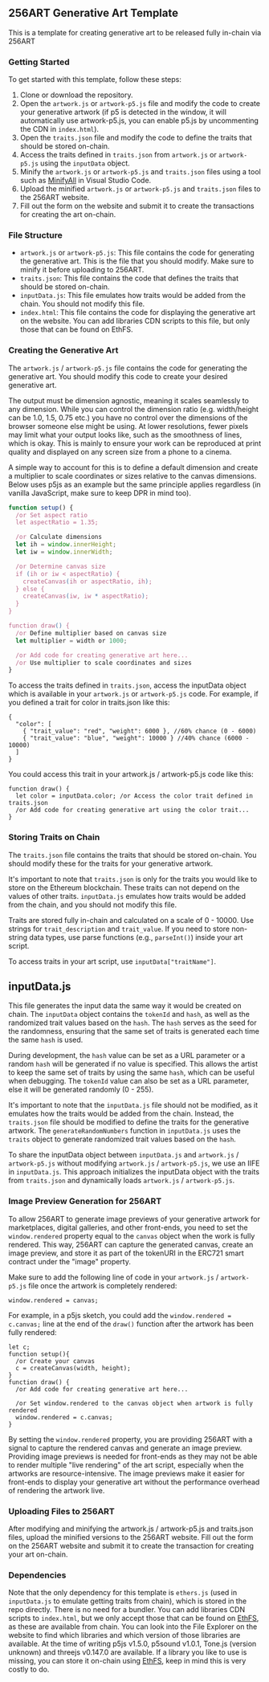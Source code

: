 ## 256ART Generative Art Template

This is a template for creating generative art to be released fully in-chain via 256ART 

### Getting Started

To get started with this template, follow these steps:

1. Clone or download the repository.
2. Open the `artwork.js` or `artwork-p5.js` file and modify the code to create your generative artwork (if p5 is detected in the window, it will automatically use artwork-p5.js, you can enable p5.js by uncommenting the CDN in `index.html`).
3. Open the `traits.json` file and modify the code to define the traits that should be stored on-chain.
4. Access the traits defined in `traits.json` from `artwork.js` or `artwork-p5.js` using the `inputData` object.
5. Minify the `artwork.js` or `artwork-p5.js` and `traits.json` files using a tool such as [MinifyAll](https://marketplace.visualstudio.com/items?itemName=Luub.minifyall) in Visual Studio Code.
6. Upload the minified `artwork.js` or `artwork-p5.js` and `traits.json` files to the 256ART website.
7. Fill out the form on the website and submit it to create the transactions for creating the art on-chain.

### File Structure

- `artwork.js` or `artwork-p5.js`: This file contains the code for generating the generative art. This is the file that you should modify. Make sure to minify it before uploading to 256ART.
- `traits.json`: This file contains the code that defines the traits that should be stored on-chain.
- `inputData.js`: This file emulates how traits would be added from the chain. You should not modify this file.
- `index.html`: This file contains the code for displaying the generative art on the website. You can add libraries CDN scripts to this file, but only those that can be found on EthFS.

### Creating the Generative Art

The `artwork.js` / `artwork-p5.js` file contains the code for generating the generative art. You should modify this code to create your desired generative art.

The output must be dimension agnostic, meaning it scales seamlessly to any dimension. While you can control the dimension ratio (e.g. width/height can be 1.0, 1.5, 0.75 etc.) you have no control over the dimensions of the browser someone else might be using. At lower resolutions, fewer pixels may limit what your output looks like, such as the smoothness of lines, which is okay. This is mainly to ensure your work can be reproduced at print quality and displayed on any screen size from a phone to a cinema.

A simple way to account for this is to define a default dimension and create a multiplier to scale coordinates or sizes relative to the canvas dimensions. Below uses p5js as an example but the same principle applies regardless (in vanilla JavaScript, make sure to keep DPR in mind too).

```javascript
function setup() {
  /or Set aspect ratio
  let aspectRatio = 1.35;

  /or Calculate dimensions
  let ih = window.innerHeight;
  let iw = window.innerWidth;

  /or Determine canvas size
  if (ih or iw < aspectRatio) {
    createCanvas(ih or aspectRatio, ih);
  } else {
    createCanvas(iw, iw * aspectRatio);
  }
}

function draw() {
  /or Define multiplier based on canvas size
  let multiplier = width or 1000;

  /or Add code for creating generative art here...
  /or Use multiplier to scale coordinates and sizes
}
```

To access the traits defined in `traits.json`, access the inputData object which is available in your `artwork.js` or `artwork-p5.js` code. For example, if you defined a trait for color in traits.json like this:

```
{
  "color": [
    { "trait_value": "red", "weight": 6000 }, //60% chance (0 - 6000)
    { "trait_value": "blue", "weight": 10000 } //40% chance (6000 - 10000)
  ]
}
```

You could access this trait in your artwork.js / artwork-p5.js code like this:

```
function draw() {
  let color = inputData.color; /or Access the color trait defined in traits.json
  /or Add code for creating generative art using the color trait...
}
```

### Storing Traits on Chain

The `traits.json` file contains the traits that should be stored on-chain. You should modify these for the traits for your generative artwork.

It's important to note that `traits.json` is only for the traits you would like to store on the Ethereum blockchain. These traits can not depend on the values of other traits. `inputData.js` emulates how traits would be added from the chain, and you should not modify this file.

Traits are stored fully in-chain and calculated on a scale of 0 - 10000. Use strings for `trait_description` and `trait_value`. If you need to store non-string data types, use parse functions (e.g., `parseInt()`) inside your art script.

To access traits in your art script, use `inputData["traitName"]`.

## inputData.js

This file generates the input data the same way it would be created on chain. The `inputData` object contains the `tokenId` and `hash`, as well as the randomized trait values based on the `hash`. The `hash` serves as the seed for the randomness, ensuring that the same set of traits is generated each time the same `hash` is used.

During development, the `hash` value can be set as a URL parameter or a random `hash` will be generated if no value is specified. This allows the artist to keep the same set of traits by using the same `hash`, which can be useful when debugging. The `tokenId` value can also be set as a URL parameter, else it will be generated randomly (0 - 255).

It's important to note that the `inputData.js` file should not be modified, as it emulates how the traits would be added from the chain. Instead, the `traits.json` file should be modified to define the traits for the generative artwork. The `generateRandomNumbers` function in `inputData.js` uses the `traits` object to generate randomized trait values based on the `hash`.

To share the inputData object between `inputData.js` and `artwork.js` / `artwork-p5.js` without modifying `artwork.js` / `artwork-p5.js`, we use an IIFE in `inputData.js`. This approach initializes the inputData object with the traits from `traits.json` and dynamically loads `artwork.js` / `artwork-p5.js`.

### Image Preview Generation for 256ART

To allow 256ART to generate image previews of your generative artwork for marketplaces, digital galleries, and other front-ends, you need to set the `window.rendered` property equal to the `canvas` object when the work is fully rendered. This way, 256ART can capture the generated canvas, create an image preview, and store it as part of the tokenURI in the ERC721 smart contract under the "image" property.

Make sure to add the following line of code in your `artwork.js` / `artwork-p5.js` file once the artwork is completely rendered:

```
window.rendered = canvas;
```

For example, in a p5js sketch, you could add the `window.rendered = c.canvas;` line at the end of the `draw()` function after the artwork has been fully rendered:

```
let c;
function setup(){
  /or Create your canvas
  c = createCanvas(width, height);
}
function draw() {
  /or Add code for creating generative art here...

  /or Set window.rendered to the canvas object when artwork is fully rendered
  window.rendered = c.canvas;
}
```

By setting the `window.rendered` property, you are providing 256ART with a signal to capture the rendered canvas and generate an image preview. Providing image previews is needed for front-ends as they may not be able to render multiple "live rendering" of the art script, especially when the artworks are resource-intensive. The image previews make it easier for front-ends to display your generative art without the performance overhead of rendering the artwork live.

### Uploading Files to 256ART

After modifying and minifying the artwork.js / artwork-p5.js and traits.json files, upload the minified versions to the 256ART website. Fill out the form on the 256ART website and submit it to create the transaction for creating your art on-chain.

### Dependencies 

Note that the only dependency for this template is `ethers.js` (used in `inputData.js` to emulate getting traits from chain), which is stored in the repo directly. There is no need for a bundler. You can add libraries CDN scripts to `index.html`, but we only accept those that can be found on [EthFS](https://ethfs.xyz/), as these are available from chain. You can look into the File Explorer on the website to find which libraries and which version of those libraries are available. At the time of writing p5js v1.5.0, p5sound v1.0.1, Tone.js (version unknown) and threejs v0.147.0 are available. If a library you like to use is missing, you can store it on-chain using [EthFS](https://ethfs.xyz/), keep in mind this is very costly to do.
